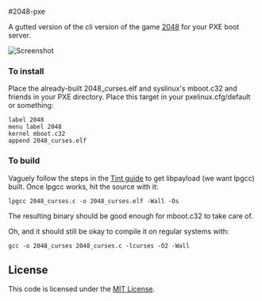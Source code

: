 #2048-pxe

A gutted version of the cli version of the game
[2048](https://github.com/gabrielecirulli/2048) for your PXE boot server.

![Screenshot](http://i.imgur.com/yzIeJjt.png)

### To install

Place the already-built 2048_curses.elf and syslinux's mboot.c32 and friends in
your PXE directory.  Place this target in your pxelinux.cfg/default or
something:

	label 2048
	menu label 2048
	kernel mboot.c32
	append 2048_curses.elf

### To build

Vaguely follow the steps in the [Tint guide](http://www.coreboot.org/Tint) to
get libpayload (we want lpgcc) built.  Once lpgcc works, hit the source with it:

	lpgcc 2048_curses.c -o 2048_curses.elf -Wall -Os

The resulting binary should be good enough for mboot.c32 to take care of.

Oh, and it should still be okay to compile it on regular systems with:

	gcc -o 2048_curses 2048_curses.c -lcurses -O2 -Wall

## License
This code is licensed under the [MIT License](https://github.com/Tiehuis/2048-cli/blob/master/LICENSE).
